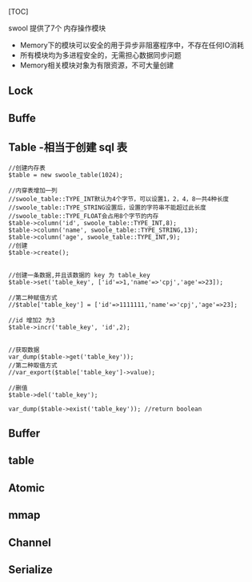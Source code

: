 [TOC]

swool 提供了7个 内存操作模块
- Memory下的模块可以安全的用于异步非阻塞程序中，不存在任何IO消耗
- 所有模块均为多进程安全的，无需担心数据同步问题
- Memory相关模块对象为有限资源，不可大量创建

## Lock

## Buffe

## Table  -相当于创建 sql 表
```
//创建内存表
$table = new swoole_table(1024);

//内穿表增加一列
//swoole_table::TYPE_INT默认为4个字节，可以设置1，2，4，8一共4种长度
//swoole_table::TYPE_STRING设置后，设置的字符串不能超过此长度
//swoole_table::TYPE_FLOAT会占用8个字节的内存
$table->column('id', swoole_table::TYPE_INT,8);
$table->column('name', swoole_table::TYPE_STRING,13);
$table->column('age', swoole_table::TYPE_INT,9);
//创建
$table->create();


//创建一条数据,并且该数据的 key 为 table_key
$table->set('table_key', ['id'=>1,'name'=>'cpj','age'=>23]);

//第二种赋值方式
//$table['table_key'] = ['id'=>1111111,'name'=>'cpj','age'=>23];

//id 增加2 为3
$table->incr('table_key', 'id',2);


//获取数据
var_dump($table->get('table_key'));
//第二种取值方式
//var_export($table['table_key']->value);

//删值
$table->del('table_key');

var_dump($table->exist('table_key')); //return boolean
```


## Buffer

## table

## Atomic 

## mmap

## Channel

## Serialize